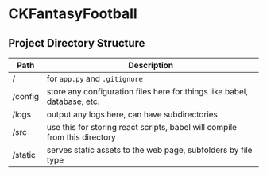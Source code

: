 # CKFantasyFootball


## Project Directory Structure

Path | Description
-----|------------
/ | for `app.py` and `.gitignore`
/config | store any configuration files here for things like babel, database, etc.
/logs | output any logs here, can have subdirectories
/src | use this for storing react scripts, babel will compile from this directory
/static | serves static assets to the web page, subfolders by file type
